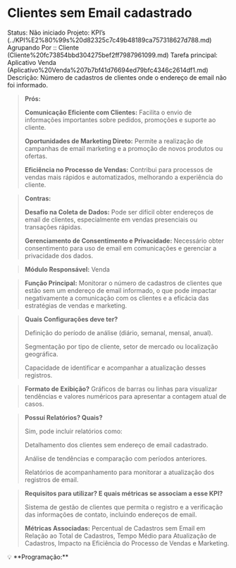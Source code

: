 # Clientes sem Email cadastrado

Status: Não iniciado
Projeto: KPI’s (../KPI%E2%80%99s%20d82325c7c49b48189ca757318627d788.md)
Agrupando Por :: Cliente (Cliente%20fc73854bbd304275bef2ff7987961099.md)
Tarefa principal: Aplicativo Venda (Aplicativo%20Venda%207b7bf41d76694ed79bfc4346c2614df1.md)
Descrição: Número de cadastros de clientes onde o endereço de email não foi informado.

> **Prós:**
> 
> 
> **Comunicação Eficiente com Clientes:** Facilita o envio de informações importantes sobre pedidos, promoções e suporte ao cliente.
> 
> **Oportunidades de Marketing Direto:** Permite a realização de campanhas de email marketing e a promoção de novos produtos ou ofertas.
> 
> **Eficiência no Processo de Vendas:** Contribui para processos de vendas mais rápidos e automatizados, melhorando a experiência do cliente.
> 

> **Contras:**
> 
> 
> **Desafio na Coleta de Dados:** Pode ser difícil obter endereços de email de clientes, especialmente em vendas presenciais ou transações rápidas.
> 
> **Gerenciamento de Consentimento e Privacidade:** Necessário obter consentimento para uso de email em comunicações e gerenciar a privacidade dos dados.
> 

> **Módulo Responsável:**
Venda
> 

> **Função Principal:**
Monitorar o número de cadastros de clientes que estão sem um endereço de email informado, o que pode impactar negativamente a comunicação com os clientes e a eficácia das estratégias de vendas e marketing.
> 

> **Quais Configurações deve ter?**
> 
> 
> Definição do período de análise (diário, semanal, mensal, anual).
> 
> Segmentação por tipo de cliente, setor de mercado ou localização geográfica.
> 
> Capacidade de identificar e acompanhar a atualização desses registros.
> 

> **Formato de Exibição?**
Gráficos de barras ou linhas para visualizar tendências e valores numéricos para apresentar a contagem atual de casos.
> 

> **Possuí Relatórios? Quais?**
> 
> 
> Sim, pode incluir relatórios como:
> 
> Detalhamento dos clientes sem endereço de email cadastrado.
> 
> Análise de tendências e comparação com períodos anteriores.
> 
> Relatórios de acompanhamento para monitorar a atualização dos registros de email.
> 

> **Requisitos para utilizar? E quais métricas se associam a esse KPI?**
> 
> 
> Sistema de gestão de clientes que permita o registro e a verificação das informações de contato, incluindo endereços de email.
> 
> **Métricas Associadas:** 
> Percentual de Cadastros sem Email em Relação ao Total de Cadastros, Tempo Médio para Atualização de Cadastros, Impacto na Eficiência do Processo de Vendas e Marketing.
> 

<aside>
💡 **Programação:**

</aside>